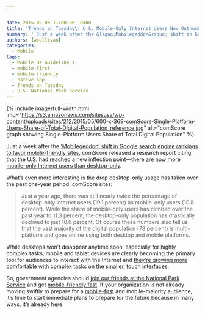 ```yaml
---


date: 2015-05-05 11:00:36 -0400
title: 'Trends on Tuesday\: U.S. Mobile-Only Internet Users Now Outnumber Desktop-Only Users'
summary: ' Just a week after the &lsquo;Mobilegeddon&rsquo; shift in Google search engine rankings to favor mobile-friendly sites, comScore released a research report citing that the U.S. had reached a new inflection point&mdash;there are now more mobile-only Internet users than desktop-only. What&rsquo;s even more'
authors: [wsullivan]
categories:
  - Mobile
tags:
  - Mobile UX Guideline 1
  - mobile-first
  - mobile-friendly
  - native app
  - Trends on Tuesday
  - U.S. National Park Service
---
```



{% include image/full-width.html img="https://s3.amazonaws.com/sitesusa/wp-content/uploads/sites/212/2015/05/600-x-369-comScore-Single-Platform-Users-Share-of-Total-Digital-Population_reference.jpg" alt="comScore graph showing Single-Platform Users Share of Total Digital Population" %}

Just a week after the [‘Mobilegeddon’ shift in Google search engine rankings to favor mobile-friendly sites](https://www.WHATEVER/2015/04/15/mobilegeddon-government-edition/), comScore released a research report citing that the U.S. had reached a new inflection point—[there are now more mobile-only Internet users than desktop-only](http://www.comscore.com/Insights/Blog/Number-of-Mobile-Only-Internet-Users-Now-Exceeds-Desktop-Only-in-the-U.S).

What’s even more interesting is the drop desktop-only usage has taken over the past one-year period. comScore sites:

> Just a year ago, there was still nearly twice the percentage of desktop-only internet users (19.1 percent) as mobile-only users (10.8 percent). While the share of mobile-only users has climbed over the past year to 11.3 percent, the desktop-only population has drastically declined to just 10.6 percent. Of course these numbers also tell us that the vast majority of the digital population (78 percent) is multi-platform and goes online using both desktop and mobile platforms.

While desktops won’t disappear anytime soon, especially for highly complex tasks, mobile and tablet devices are clearly becoming the primary tool for audiences to interact with the Internet and [they’re growing more comfortable with complex tasks on the smaller, touch interfaces](https://www.WHATEVER/2015/03/10/trends-on-tuesday-more-time-consuming-complex-tasks-on-mobile-platforms/).

So, government agencies should [join our friends at the National Park Service](https://www.WHATEVER/2015/04/30/mobile-friendly-park-websites-on-nps-gov/) and get [mobile-friendly fast](https://www.WHATEVER/2015/05/04/helpful-resources-to-help-make-your-content-mobile-friendly/ "Helpful Resources to Make Your Content Mobile-Friendly"). If your organization is not already moving swiftly to prepare for a [mobile-first](https://www.WHATEVER/tag/mobile-first/) and mobile-majority audience, it’s time to start immediate plans to prepare for the future because in many ways, it’s already here.